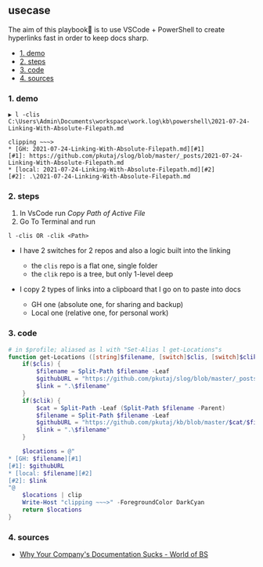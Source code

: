 ## usecase
The aim of this playbook🏁 is to use VSCode + PowerShell to create hyperlinks fast in order to keep docs sharp.

<!-- TOC -->

- [1. demo](#1-demo)
- [2. steps](#2-steps)
- [3. code](#3-code)
- [4. sources](#4-sources)

<!-- /TOC -->

### 1. demo

```
▶ l -clis C:\Users\Admin\Documents\workspace\work.log\kb\powershell\2021-07-24-Linking-With-Absolute-Filepath.md

clipping ~~~>
* [GH: 2021-07-24-Linking-With-Absolute-Filepath.md][#1]
[#1]: https://github.com/pkutaj/slog/blob/master/_posts/2021-07-24-Linking-With-Absolute-Filepath.md
* [local: 2021-07-24-Linking-With-Absolute-Filepath.md][#2]
[#2]: .\2021-07-24-Linking-With-Absolute-Filepath.md
```

### 2. steps
1. In VsCode run _Copy Path of Active File_
2. Go To Terminal and run 

```
l -clis OR -clik <Path>
```

* I have 2 switches for 2 repos and also a logic built into the linking
    - the `clis` repo is a flat one, single folder
    - the `clik` repo is a tree, but only 1-level deep

* I copy 2 types of links into a clipboard that I go on to paste into docs
    - GH one (absolute one, for sharing and backup)
    - Local one (relative one, for personal work)

### 3. code

```powershell
# in $profile; aliased as l with "Set-Alias l get-Locations"s
function get-Locations ([string]$filename, [switch]$clis, [switch]$clik) {
    if($clis) {
        $filename = Split-Path $filename -Leaf
        $githubURL = "https://github.com/pkutaj/slog/blob/master/_posts/$filename"
        $link = ".\$filename"
    }
    if($clik) {
        $cat = Split-Path -Leaf (Split-Path $filename -Parent)
        $filename = Split-Path $filename -Leaf
        $githubURL = "https://github.com/pkutaj/kb/blob/master/$cat/$filename"
        $link = ".\$filename"
    }

    $locations = @"
* [GH: $filename][#1]
[#1]: $githubURL
* [local: $filename][#2]
[#2]: $link
"@
    $locations | clip
    Write-Host "clipping ~~~>" -ForegroundColor DarkCyan 
    return $locations
}
```

### 4. sources
* [Why Your Company's Documentation Sucks - World of BS](https://www.worldofbs.com/why-documentation-sucks/)
